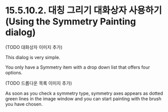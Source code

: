 # 15.5.10.2. 대칭 그리기 대화상자 사용하기(Using the Symmetry Painting dialog)

(TODO 대화상자 이미지 추가)

This dialog is very simple.

You only have a Symmetry item with a drop down list that offers four options.

(TODO 드롭다운 목록 이미지 추가)

As soon as you check a symmetry type, symmetry axes appears as dotted green lines in the image window and you can start painting with the brush you have chosen.